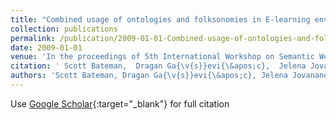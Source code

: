 ```yaml
---
title: "Combined usage of ontologies and folksonomies in E-learning environments"
collection: publications
permalink: /publication/2009-01-01-Combined-usage-of-ontologies-and-folksonomies-in-E-learning-environments
date: 2009-01-01
venue: 'In the proceedings of 5th International Workshop on Semantic Web User Interaction, SWUI 2008, Collocated with the Computer Human Interaction Conference, CHI 2008'
citation: ' Scott Bateman,  Dragan Ga{\v{s}}evi{\&apos;c},  Jelena Jovananovi{\&apos;c},  Marek Hatala,  Carlo Torniai, &quot;Combined usage of ontologies and folksonomies in E-learning environments.&quot; In the proceedings of 5th International Workshop on Semantic Web User Interaction, SWUI 2008, Collocated with the Computer Human Interaction Conference, CHI 2008, 2009.'
authors: 'Scott Bateman, Dragan Ga{\v{s}}evi{\&apos;c}, Jelena Jovananovi{\&apos;c}, Marek Hatala, Carlo Torniai'
---
```

Use [Google Scholar](https://scholar.google.com/scholar?q=Combined+usage+of+ontologies+and+folksonomies+in+E+learning+environments){:target="_blank"} for full citation